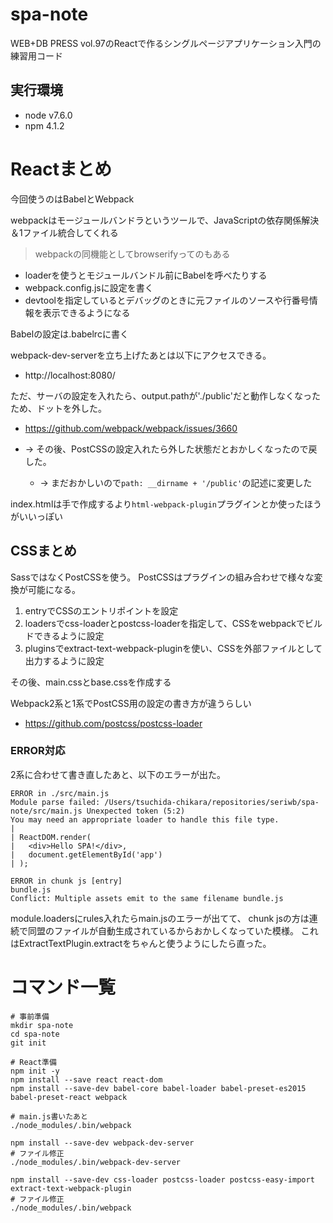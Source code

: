 # spa-note

WEB+DB PRESS vol.97のReactで作るシングルページアプリケーション入門の練習用コード

## 実行環境
- node v7.6.0
- npm 4.1.2



# Reactまとめ

今回使うのはBabelとWebpack

webpackはモージュールバンドラというツールで、JavaScriptの依存関係解決＆1ファイル統合してくれる
> webpackの同機能としてbrowserifyってのもある

- loaderを使うとモジュールバンドル前にBabelを呼べたりする
- webpack.config.jsに設定を書く
- devtoolを指定しているとデバッグのときに元ファイルのソースや行番号情報を表示できるようになる

Babelの設定は.babelrcに書く

webpack-dev-serverを立ち上げたあとは以下にアクセスできる。

- http://localhost:8080/

ただ、サーバの設定を入れたら、output.pathが'./public'だと動作しなくなったため、ドットを外した。
  - https://github.com/webpack/webpack/issues/3660

- -> その後、PostCSSの設定入れたら外した状態だとおかしくなったので戻した。
  - -> まだおかしいので`path: __dirname + '/public'`の記述に変更した

index.htmlは手で作成するより`html-webpack-plugin`プラグインとか使ったほうがいいっぽい



## CSSまとめ

SassではなくPostCSSを使う。
PostCSSはプラグインの組み合わせで様々な変換が可能になる。

1. entryでCSSのエントリポイントを設定
2. loadersでcss-loaderとpostcss-loaderを指定して、CSSをwebpackでビルドできるように設定
3. pluginsでextract-text-webpack-pluginを使い、CSSを外部ファイルとして出力するように設定

その後、main.cssとbase.cssを作成する

Webpack2系と1系でPostCSS用の設定の書き方が違うらしい

- https://github.com/postcss/postcss-loader

### ERROR対応

2系に合わせて書き直したあと、以下のエラーが出た。

```
ERROR in ./src/main.js
Module parse failed: /Users/tsuchida-chikara/repositories/seriwb/spa-note/src/main.js Unexpected token (5:2)
You may need an appropriate loader to handle this file type.
| 
| ReactDOM.render(
|   <div>Hello SPA!</div>,
|   document.getElementById('app')
| );

ERROR in chunk js [entry]
bundle.js
Conflict: Multiple assets emit to the same filename bundle.js
```

module.loadersにrules入れたらmain.jsのエラーが出てて、
chunk jsの方は連続で同盟のファイルが自動生成されているからおかしくなっていた模様。
これはExtractTextPlugin.extractをちゃんと使うようにしたら直った。


# コマンド一覧

```
# 事前準備
mkdir spa-note
cd spa-note
git init

# React準備
npm init -y
npm install --save react react-dom
npm install --save-dev babel-core babel-loader babel-preset-es2015 babel-preset-react webpack

# main.js書いたあと
./node_modules/.bin/webpack

npm install --save-dev webpack-dev-server
# ファイル修正
./node_modules/.bin/webpack-dev-server

npm install --save-dev css-loader postcss-loader postcss-easy-import extract-text-webpack-plugin
# ファイル修正
./node_modules/.bin/webpack

```
